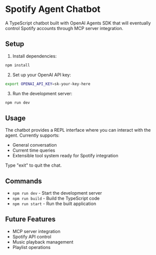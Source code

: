 # Spotify Agent Chatbot

A TypeScript chatbot built with OpenAI Agents SDK that will eventually control Spotify accounts through MCP server integration.

## Setup

1. Install dependencies:
```bash
npm install
```

2. Set up your OpenAI API key:
```bash
export OPENAI_API_KEY=sk-your-key-here
```

3. Run the development server:
```bash
npm run dev
```

## Usage

The chatbot provides a REPL interface where you can interact with the agent. Currently supports:
- General conversation
- Current time queries
- Extensible tool system ready for Spotify integration

Type "exit" to quit the chat.

## Commands

- `npm run dev` - Start the development server
- `npm run build` - Build the TypeScript code
- `npm run start` - Run the built application

## Future Features

- MCP server integration
- Spotify API control
- Music playback management
- Playlist operations